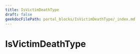 ```yaml
---
title: IsVictimDeathType
draft: false
geekdocFilePath: portal_blocks/IsVictimDeathType/_index.md
---
```

# IsVictimDeathType